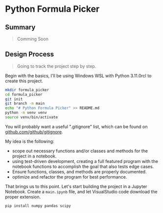 # Python Formula Picker

## Summary

> Comming Soon

## Design Process

> Going to track the project step by step.

Begin with the basics, I'll be using Windows WSL with Python 3.11.0rcl to create this project. 

```bash
mkdir formula_picker
cd formula_picker
git init
git branch -m main
echo "# Python Formula Picker" >> README.md
python -m venv venv
source venv/bin/activate
```

You will probably want a useful ".gitignore" list, which can be found on [github.com/github/gitignore](https://github.com/github/gitignore/blob/main/Python.gitignore). 

My idea is the following:
- scope out necessary functions and/or classes and methods for the project in a notebook.
- using test-driven development, creating a full featured program with the notebook functions to accomplish the goal that also tests edge cases.
- Ensure functions, classes, and methods are properly documented. 
- optimize and refactor the program for best performance. 

That brings us to this point. Let's start building the project in a Jupyter Notebook. Create a `main.ipynb` file, and let VisualStudio code download the proper extension. 

```bash
pip install numpy pandas scipy
```